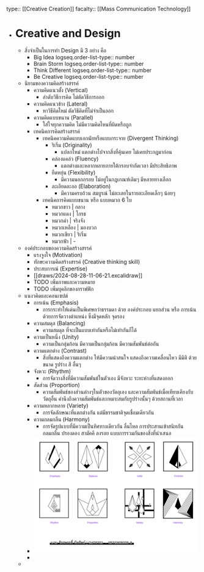 type:: [[Creative Creation]] 
facalty::  [[Mass Communication Technology]]

- # Creative and Design
	- สิ่งจำเป็นในการทำ Design มี 3 อย่าง คือ
		- Big Idea
		  logseq.order-list-type:: number
		- Brain Storm
		  logseq.order-list-type:: number
		- Think Different
		  logseq.order-list-type:: number
		- Be Creative
		  logseq.order-list-type:: number
	- นิยามของความคิดสร้างสรรค์
		- ความคิดแนวตั้ง (Vertical)
			- ลำดับวิธีการคิด ไม่ตัดวิธีการออก
		- ความคิดแนวข้าง (Lateral)
			- หาวิธีคิดใหม่ ตัดวิธีคิดที่ไม่จำเป็นออก
		- ความคิดแบบขนาน (Parallel)
			- ใส่ใจทุกความคิด ไม่มีความคิดไหนที่ผิดหรือถูก
		- เทคนิคการคิดสร้างสรรค์
			- เทคนิคความคิดแบบเอกนัยหรือแบบกระจาย (Divergent Thinking)
				- ริเริ่ม (Originality)
					- แปลกใหม่ แตกต่างไปจากสิ่งที่คุ้นเคย ไม่เคยประกฎมาก่อน
				- คล่องแคล่ว (Fluency)
					- แตกต่างและหลากหลายภายใต้กรอบจำกัดเวลา มีประสิทธิภาพ
				- ยืดหยุ่น (Flexibility)
					- มีความนอกกรอบ ไม่อยู่ในกฎเกณฑ์เดิมๆ มีหลายทางเลือก
				- ละเอียดละออ (Elaboration)
					- มีความครบถ้วน สมบูรณ์ ไม่ละเลยในรายละเอียดเล็กๆ น้อยๆ
			- เทคนิคการคิดแบบขนาน หรือ แบบหมวก 6 ใบ
				- หมวกขาว | กลาง
				- หมวกแดง | โกรธ
				- หมวกดำ | จริงจัง
				- หมวกเหลือง | มองบวก
				- หมวกเขียว | ริเริ่ม
				- หมวกฟ้า | -
	- องค์ประกอบของความคิดสร้างสรรค์
		- แรงจูงใจ (Motivation)
		- ทักษะความคิดสร้างสรรค์ (Creative thinking skill)
		- ประสบการณ์ (Expertise)
		- [[draws/2024-08-28-11-06-21.excalidraw]]
		- TODO เพิ่มภาพและความหมาย
		- TODO เพิ่มบุคลิกของกราฟฟิก
	- แนงวคิดและคอนเซปต์
		- การเน้น (Emphasis)
			- การกระทำให้เด่นเป็นพิเศษกว่าธรรมดา ด้วย องค์ประกอบ แยกส่วน หรือ การเน้นด้วยการจัดวางตำแหน่ง ซึ่งมีจุดหลัก จุดรอง
		- ความสมดุล (Balancing)
			- ความสมดุล ที่จะเป็นแบบเท่ากันหรือไม่เท่ากันก็ได้
		- ความเป็นหนึ่ง (Unity)
			- ความเป็นกลุ่มก้อน มีความเป็นกลุ่มก้อน มีความสัมพันธ์ต่อกัน
		- ความแตกต่าง (Contrast)
			- สิ่งที่แสดงถึงความแตกต่าง ให้มีความน่าสนใจ แสดงถึงความเคลื่อนไหว มีมิติ ด้วยขนาด รูปร่าง สี อื่นๆ
		- จังหวะ (Rhythm)
			- การจัดวางสิ่งที่มีความสัมพันธ์ในตัวเอง มีจังหวะ ระยะห่างที่แสดงออก
		- สัดส่วน (Proportion)
			- ความสัมพันธ์ของส่วนต่างๆในตัวของวัตถุเอง และความสัมพันธ์เมื่อเทียบเคียงกับวัตถุอื่น คำนึงถึงความสัมพันธ์และเหมาะสมกับรูปร่างนั้นๆ ด้วยสถานที่เวลา
		- ความหลากหลาย (Variety)
			- การจัดลักษณะที่แตกต่างกัน แต่มีธรรมชาติจุดเชื่อมเดียวกัน
		- ความกลมกลืน (Harmony)
			- การจัดรูปแบบที่มีความเป็นทิศทางเดียวกัน ลื่นไหล การประสานเข้าสนิทกัน กลมกลืน ปรองดอง สามัคคี ลงรอย แบบการรวมกันของสิ่งที่นำเสนอ
		- ![ตัวอย่างแนวคิดและคอนเซ้ปต์](../assets/creative-001A-068.png)
		-
	-